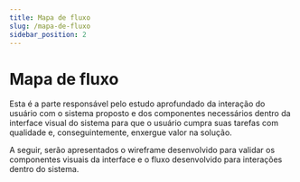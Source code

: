 ```yaml
---
title: Mapa de fluxo
slug: /mapa-de-fluxo
sidebar_position: 2
---
```


# Mapa de fluxo

Esta é a parte responsável pelo estudo aprofundado da interação do usuário com o sistema proposto e dos componentes necessários dentro da interface visual do sistema para que o usuário cumpra suas tarefas com qualidade e, conseguintemente, enxergue valor na solução.


A seguir, serão apresentados o wireframe desenvolvido para validar os componentes visuais da interface e o fluxo desenvolvido para interações dentro do sistema.